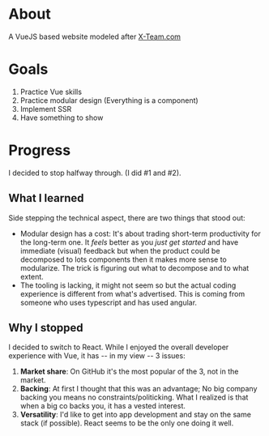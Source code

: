 # About

A VueJS based website modeled after [X-Team.com](https://x-team.com)

# Goals

1. Practice Vue skills
2. Practice modular design (Everything is a component)
3. Implement SSR
4. Have something to show

# Progress

I decided to stop halfway through. (I did #1 and #2).

## What I learned

Side stepping the technical aspect, there are two things that stood out:

- Modular design has a cost: It's about trading short-term productivity for the long-term one. It _feels_ better as you _just get started_ and have immediate (visual) feedback but when the product could be decomposed to lots components then it makes more sense to modularize. The trick is figuring out what to decompose and to what extent.
- The tooling is lacking, it might not seem so but the actual coding experience is different from what's advertised. This is coming from someone who uses typescript and has used angular.

## Why I stopped

I decided to switch to React. While I enjoyed the overall developer experience with Vue, it has -- in my view -- 3 issues:

1. **Market share**: On GitHub it's the most popular of the 3, not in the market.
2. **Backing**: At first I thought that this was an advantage; No big company backing you means no constraints/politicking. What I realized is that when a big co backs you, it has a vested interest.
3. **Versatility**: I'd like to get into app development and stay on the same stack (if possible). React seems to be the only one doing it well.
